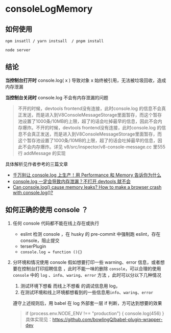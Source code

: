 # consoleLogMemory
## 如何使用
```
npm insatll / yarn instsall  / pnpm install 

node server
```
## 结论
**当控制台打开时** console.log( x ) 导致对象 x 始终被引用，无法被垃圾回收，造成内存泄漏

**当控制台关闭时** console.log 不会有内存泄漏的问题
> 不开的时候，devtools frontend没有连接，此时console.log 的信息不会真正发送，而是进入到V8ConsoleMessageStorage里面暂存，而这个暂存池设置了1000条/10MB的上限，超了的话会吐掉最早的信息，因此不会内存爆炸。不开的时候，devtools frontend没有连接，此时console.log 的信息不会真正发送，而是进入到V8ConsoleMessageStorage里面暂存，而这个暂存池设置了1000条/10MB的上限，超了的话会吐掉最早的信息，因此不会内存爆炸。详见 v8/src/inspector/v8-console-message.cc 里555行 addMessage 的实现

具体解析见作者参考的三篇文章
- [千万别让 console.log 上生产！用 Performance 和 Memory 告诉你为什么](https://juejin.cn/post/7185128318235541563#comment)
- [console.log 一定会导致内存泄漏？不打开 devtools 就不会](https://juejin.cn/post/7185501830040944698#comment)
- [Can console.log() cause memory leaks? How to make a browser crash with console.log()?](https://javascript.plainenglish.io/can-console-log-cause-memory-leaks-how-to-make-a-browser-crash-with-console-log-b94e4d248ed8)
## 如何正确的使用 console ？
1. 任何 console 代码都不能在线上存在或执行
    - eslint 检测 console ，在 husky 的 pre-commit 中强制跑 eslint，存在 console，阻止提交
    - terserPlugin
    - `console.log = function (){}`
2. 分环境和情况使用 console
  假如想要打印一些 warning、error 信息，或者想要在控制台打印招聘信息 ，此时不能一味的删除 `console`，可以合理的使用 `console` 中的 `log` 、`info`、`waring`、`error` 方法 ，此时可以分以下几种情况

    1. 测试环境下想看 而线上不想看 的调试信息用 log，
    2. 在测试环境和线上环境都想看到的一些信息用`info`、`waring`、`error`
    
    遵守上述规则后，用 babel 在 log 外部套一层 if 判断，方可达到想要的效果
     >  if (process.env.NODE_ENV !== "production") {
              console.log(456)
         }
         具体实现见：https://github.com/bowlingQ/babel-plugin-wrapper-dev